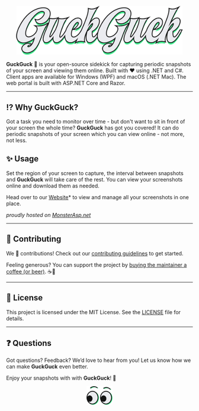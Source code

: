 <p align="center">
  <img src="https://raw.githubusercontent.com/GuckGuckHQ/Assets/refs/heads/main/png/logo.png" alt="GuckGuck Logo" width="450px">
</p>

**GuckGuck** 👀 is your open-source sidekick for capturing periodic snapshots of your screen and viewing them online. Built with ❤️ using .NET and C#. Client apps are available for Windows (WPF) and macOS (.NET Mac). The web portal is built with ASP.NET Core and Razor.

---

## ⁉️ Why GuckGuck?
Got a task you need to monitor over time - but don't want to sit in front of your screen the whole time? **GuckGuck** has got you covered! It can do periodic snapshots of your screen which you can view online - not more, not less.

## ✨ Usage
Set the region of your screen to capture, the interval between snapshots and **GuckGuck** will take care of the rest. You can view your screenshots online and download them as needed.

Head over to our [Website](http://guckguck.runasp.net/)* to view and manage all your screenshots in one place.  

*proudly hosted on [MonsterAsp.net](http://monsterasp.net/)*

---

## 🤝 Contributing

We 💖 contributions! Check out our [contributing guidelines](CONTRIBUTING.md) to get started.  

Feeling generous? You can support the project by [buying the maintainer a coffee (or beer)](http://bento.me/nor0x). ☕🍻

---

## 📜 License

This project is licensed under the MIT License. See the [LICENSE](LICENSE) file for details.

---

## ❓ Questions

Got questions? Feedback? We’d love to hear from you! Let us know how we can make **GuckGuck** even better.  

Enjoy your snapshots with with **GuckGuck**! 👀

<p align="center">
  <img src="https://raw.githubusercontent.com/GuckGuckHQ/Assets/refs/heads/main/png/logo-icon-transparent.png" alt="GuckGuck Logo" height="50px">
</p>
